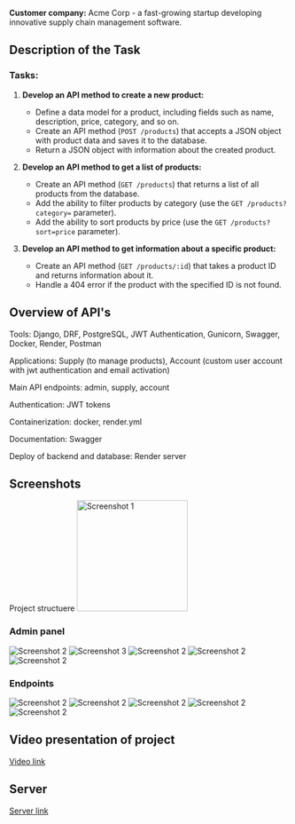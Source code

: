 **Customer company:** Acme Corp - a fast-growing startup developing innovative supply chain management software.

## Description of the Task

### Tasks:

1. **Develop an API method to create a new product:**
   - Define a data model for a product, including fields such as name, description, price, category, and so on.
   - Create an API method (`POST /products`) that accepts a JSON object with product data and saves it to the database.
   - Return a JSON object with information about the created product.

2. **Develop an API method to get a list of products:**
   - Create an API method (`GET /products`) that returns a list of all products from the database.
   - Add the ability to filter products by category (use the `GET /products?category=` parameter).
   - Add the ability to sort products by price (use the `GET /products?sort=price` parameter).

3. **Develop an API method to get information about a specific product:**
   - Create an API method (`GET /products/:id`) that takes a product ID and returns information about it.
   - Handle a 404 error if the product with the specified ID is not found.


## Overview of API's

Tools: Django, DRF, PostgreSQL, JWT Authentication, Gunicorn, Swagger, Docker, Render, Postman

Applications: Supply (to manage products), Account (custom user account with jwt authentication and email activation)

Main API endpoints:
admin, supply, account

Authentication:
JWT tokens

Containerization: docker, render.yml

Documentation: Swagger

Deploy of backend and database: Render server

## Screenshots
Project structuere
<img src="/screenshots/Screenshot2024-06-12at17.22.41.png" alt="Screenshot 1" width="200"/>

### Admin panel
![Screenshot 2](/screenshots/Screenshot2024-06-12at16.58.39.png)
![Screenshot 3](/screenshots/Screenshot2024-06-12at16.58.35.png)
![Screenshot 2](/screenshots/Screenshot2024-06-12at16.58.24.png)
![Screenshot 2](/screenshots/Screenshot2024-06-12at16.56.56.png)
![Screenshot 2](/screenshots/Screenshot2024-06-12at16.56.42.png)

### Endpoints
![Screenshot 2](/screenshots/Screenshot2024-06-12at14.59.04.png)
![Screenshot 2](/screenshots/Screenshot2024-06-12at14.58.03.png)
![Screenshot 2](/screenshots/Screenshot2024-06-12at14.55.44.png)
![Screenshot 2](/screenshots/Screenshot2024-06-12at14.55.37.png)
![Screenshot 2](/screenshots/Screenshot2024-06-12at14.55.02.png)


## Video presentation of project

[Video link](https://drive.google.com/drive/folders/1BR_qLzhz5P1JVFfpLAKOqZHvO-NuY4hR)

## Server

[Server link](https://acme-corp.onrender.com)

